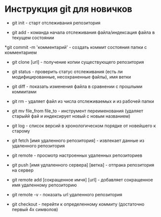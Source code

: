 # Инструкция git для новичков

* git init - старт отслеживания репозитория

* git add - команда начала отслеживания файла/индексация файла в текущем состоянии

*git commit -m 'комментарий' - cоздать коммит состояния папки с комментарием

* git clone [url] - получение копии существующего репозитория

* git status - проверить статус отслеживания (есть ли модифицированные, несохраненные файлы), имя ветки

* git diff - показать изменения файла в сравнении с прошлыми коммитами

* git rm - удаляет файл из числа отслеживаемых и из рабочей папки

* git mv file_from file_to - инструмент переименования (удаляет старыйй фай и индексирует новый с новым названием)

* git log - список версий в хронологическом порядке от новейшего к старому

* git fetch [имя удаленного репозитория] - извлекает данные из удаленного репозитория

* git remote - просмотр настроенных удаленных репозиториев

* git push [имя удлаленного сервера] [ветка] - отпрака репозитория на сервер

* git remote add [сокращенное имчя] [url] - добавляет сокращенное имя удаленному репозиторию

* git remote -v - показать url удаленного репозитория

* git checkout - перейти к определенному коммиту (достаточно первый 4х символов)